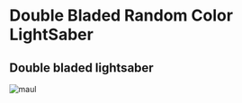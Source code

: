 # Double Bladed Random Color LightSaber

## Double bladed lightsaber

![maul](https://user-images.githubusercontent.com/56477695/204109820-50afcb46-01f1-42d8-b78f-0b477db4c550.jpg)
